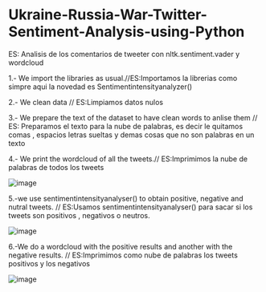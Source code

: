 # Ukraine-Russia-War-Twitter-Sentiment-Analysis-using-Python
ES: Analisis de los comentarios de tweeter con nltk.sentiment.vader y wordcloud

1.- We import the libraries as usual.//ES:Importamos la librerias como simpre aqui la novedad es Sentimentintensityanalyzer()

2.- We clean data // ES:Limpiamos datos nulos

3.- We prepare the text of the dataset to have clean words to anlise them // ES: Preparamos el texto para la nube de palabras, es decir le quitamos comas , espacios letras sueltas y demas cosas que no son palabras en un texto

4.- We print the wordcloud of all the tweets.// ES:Imprimimos la nube de palabras de todos los tweets

![image](https://github.com/Dande8719/Training-Ukraine-Russia-War-Twitter-Sentiment-Analysis-using-Python/assets/103025222/d000cddd-e9de-4da9-9017-70d1efc6961d)


5.-we use sentimentintensityanalyser() to obtain positive, negative and nutral tweets. // ES:Usamos sentimentintensityanalyser() para sacar si los tweets son positivos , negativos o neutros.

![image](https://github.com/Dande8719/Training-Ukraine-Russia-War-Twitter-Sentiment-Analysis-using-Python/assets/103025222/ddddc857-3bb9-4a8e-9b11-5d83b54d3780)


6.-We do a wordcloud with the positive results and another with the negative results. // ES:Imprimimos como nube de palabras los tweets positivos y los negativos

![image](https://github.com/Dande8719/Training-Ukraine-Russia-War-Twitter-Sentiment-Analysis-using-Python/assets/103025222/6d9558e9-2551-47fd-9c63-51fec8beb865)
